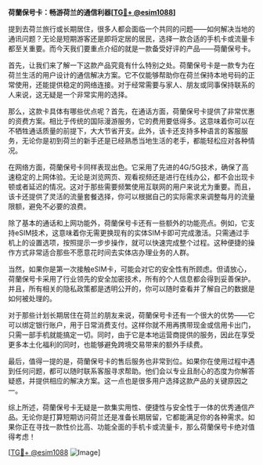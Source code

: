 **荷蘭保号卡：畅游荷兰的通信利器[[TG💪+ @esim1088](https://t.me/s/esim1088)]**

提到去荷兰旅行或长期居住，很多人都会面临一个共同的问题——如何解决当地的通讯问题？无论是短期游客还是即将定居的居民，选择一款合适的手机卡或流量卡都至关重要。而今天我们要重点介绍的就是一款备受好评的产品——荷蘭保号卡。

首先，让我们来了解一下这款产品究竟有什么特别之处。荷蘭保号卡是一款专为在荷兰生活的用户设计的通信解决方案。它不仅能够帮助你在荷兰保持本地号码的正常使用，还能提供稳定的网络连接。对于经常需要与家人、朋友或同事保持联系的人来说，这无疑是一个非常实用的选择。

那么，这款卡具体有哪些优点呢？首先，在通话方面，荷蘭保号卡提供了非常优惠的资费方案。相比于传统的国际漫游服务，它的费用要低得多。这意味着你可以在不牺牲通话质量的前提下，大大节省开支。此外，该卡还支持多种语言的客服服务，无论你是初到荷兰的新手还是已经熟悉当地生活的老手，都能轻松应对各种情况。

在网络方面，荷蘭保号卡同样表现出色。它采用了先进的4G/5G技术，确保了高速稳定的上网体验。无论是浏览网页、观看视频还是进行在线办公，都不会出现卡顿或者延迟的情况。这对于那些需要频繁使用互联网的用户来说尤为重要。而且，该卡还提供了灵活的流量套餐选择，你可以根据自己的实际需求来调整每月的流量限额，避免不必要的浪费。

除了基本的通话和上网功能外，荷蘭保号卡还有一些额外的功能亮点。例如，它支持eSIM技术，这意味着你无需更换现有的实体SIM卡即可完成激活。只需通过手机上的设置选项，按照提示一步步操作，就可以快速完成整个过程。这种便捷的操作方式非常适合那些不愿意花时间去实体店办理业务的人群。

当然，如果你是第一次接触eSIM卡，可能会对它的安全性有所顾虑。但请放心，荷蘭保号卡采用了行业领先的安全加密技术，所有的个人信息都会得到妥善保护。并且，所有相关的隐私政策都是透明公开的，你可以随时查看并了解自己的数据是如何被处理的。

对于那些计划长期居住在荷兰的朋友来说，荷蘭保号卡还有一个很大的优势——它可以绑定银行账户，用于日常消费支付。这样你就不用再携带现金或信用卡出门，只需一部手机就能搞定一切。同时，由于它是本地运营商提供的服务，因此在享受更多本土化福利的同时，也能够避免跨境交易带来的额外手续费。

最后，值得一提的是，荷蘭保号卡的售后服务也非常到位。如果你在使用过程中遇到任何问题，都可以随时联系客服寻求帮助。他们会以专业且耐心的态度为你解答疑惑，并提供相应的解决方案。这一点也是很多用户选择这款产品的关键原因之一。

综上所述，荷蘭保号卡无疑是一款集实用性、便捷性与安全性于一体的优秀通信产品。无论你是打算短期访问荷兰还是准备长期居留，它都能满足你的各种需求。如果你正在寻找一款性价比高、功能全面的手机卡或流量卡，那么荷蘭保号卡绝对值得考虑！

[[TG💪+ @esim1088](https://t.me/s/esim1088) ![Image](https://i.postimg.cc/4NQfJmqS/Snipaste-2025-05-13-00-14-12.png)]